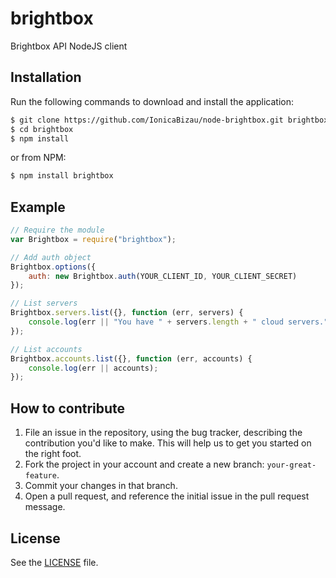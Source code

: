 # brightbox
Brightbox API NodeJS client

## Installation
Run the following commands to download and install the application:

```sh
$ git clone https://github.com/IonicaBizau/node-brightbox.git brightbox
$ cd brightbox
$ npm install
```

or from NPM:

```sh
$ npm install brightbox
```

## Example

```js
// Require the module
var Brightbox = require("brightbox");

// Add auth object
Brightbox.options({
    auth: new Brightbox.auth(YOUR_CLIENT_ID, YOUR_CLIENT_SECRET)
});

// List servers
Brightbox.servers.list({}, function (err, servers) {
    console.log(err || "You have " + servers.length + " cloud servers.");
});

// List accounts
Brightbox.accounts.list({}, function (err, accounts) {
    console.log(err || accounts);
});
```

## How to contribute

1. File an issue in the repository, using the bug tracker, describing the
   contribution you'd like to make. This will help us to get you started on the
   right foot.
2. Fork the project in your account and create a new branch:
   `your-great-feature`.
3. Commit your changes in that branch.
4. Open a pull request, and reference the initial issue in the pull request
   message.

## License
See the [LICENSE](./LICENSE) file.

